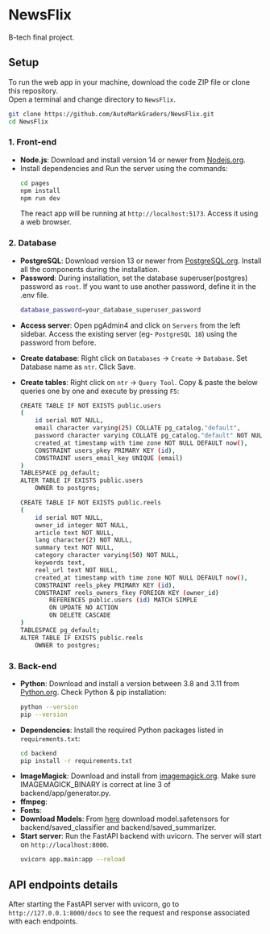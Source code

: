 # NewsFlix
B-tech final project.

## Setup

To run the web app in your machine, download the code ZIP file or clone this repository.<br>
Open a terminal and change directory to `NewsFlix`.
```bash
git clone https://github.com/AutoMarkGraders/NewsFlix.git
cd NewsFlix
```

### 1. Front-end

- **Node.js**: Download and install version 14 or newer from [Nodejs.org](https://nodejs.org/).
- Install dependencies and Run the server using the commands:
    ```bash
    cd pages
    npm install
    npm run dev
    ```
    The react app will be running at `http://localhost:5173`. Access it using a web browser.

### 2. Database

- **PostgreSQL**: Download version 13 or newer from [PostgreSQL.org](https://postgresql.org/). Install all the components during the installation.
- **Password**: During installation, set the database superuser(postgres) password as `root`. If you want to use another password, define it in the .env file.
    ```bash
    database_password=your_database_superuser_password
    ```
<!-- - **Create server**: Open pgAdmin 4 and click on `Server` -> `Register Server`. Set Name as `local postgres`, Host name as `localhost`. Use same password as before. Click Save. -->
- **Access server**: Open pgAdmin4 and click on `Servers` from the left sidebar. Access the existing server (eg- `PostgreSQL 18`) using the password from before.
- **Create database**: Right click on `Databases` -> `Create` -> `Database`. Set Database name as `ntr`. Click Save.
- **Create tables**: Right click on `ntr` -> `Query Tool`. Copy & paste the below queries one by one and execute by pressing `F5`:
    ```bash
    CREATE TABLE IF NOT EXISTS public.users
    (
        id serial NOT NULL,
        email character varying(25) COLLATE pg_catalog."default",
        password character varying COLLATE pg_catalog."default" NOT NULL,
        created_at timestamp with time zone NOT NULL DEFAULT now(),
        CONSTRAINT users_pkey PRIMARY KEY (id),
        CONSTRAINT users_email_key UNIQUE (email)
    )
    TABLESPACE pg_default;
    ALTER TABLE IF EXISTS public.users
        OWNER to postgres; 
    ```

    ```bash
    CREATE TABLE IF NOT EXISTS public.reels
    (
        id serial NOT NULL,
        owner_id integer NOT NULL,
        article text NOT NULL,
        lang character(2) NOT NULL,
        summary text NOT NULL,
        category character varying(50) NOT NULL,
        keywords text,
        reel_url text NOT NULL,
        created_at timestamp with time zone NOT NULL DEFAULT now(),
        CONSTRAINT reels_pkey PRIMARY KEY (id),
        CONSTRAINT reels_owners_fkey FOREIGN KEY (owner_id)
            REFERENCES public.users (id) MATCH SIMPLE
            ON UPDATE NO ACTION
            ON DELETE CASCADE
    )
    TABLESPACE pg_default;
    ALTER TABLE IF EXISTS public.reels
        OWNER to postgres;
    ```

### 3. Back-end

- **Python**: Download and install a version between 3.8 and 3.11 from [Python.org](https://python.org/). Check Python & pip installation:
    ```bash
    python --version
    pip --version
    ```
- **Dependencies**: Install the required Python packages listed in `requirements.txt`:
    ```bash
    cd backend
    pip install -r requirements.txt
    ```
- **ImageMagick**: Download and install from [imagemagick.org](https://imagemagick.org/script/download.php). Make sure IMAGEMAGICK_BINARY is correct at line 3 of backend/app/generator.py.
- **ffmpeg**:
- **Fonts**:
- **Download Models**: From [here](https://drive.google.com/drive/folders/1BdAAEXgFGacWxk9AcNgP7L9-stAmZcvV?usp=sharing) download model.safetensors for backend/saved_classifier and backend/saved_summarizer.
- **Start server**: Run the FastAPI backend with uvicorn. The server will start on `http://localhost:8000`.
    ```bash
    uvicorn app.main:app --reload
    ```


## API endpoints details

After starting the FastAPI server with uvicorn, go to `http://127.0.0.1:8000/docs` to see the request and response associated with each endpoints.
